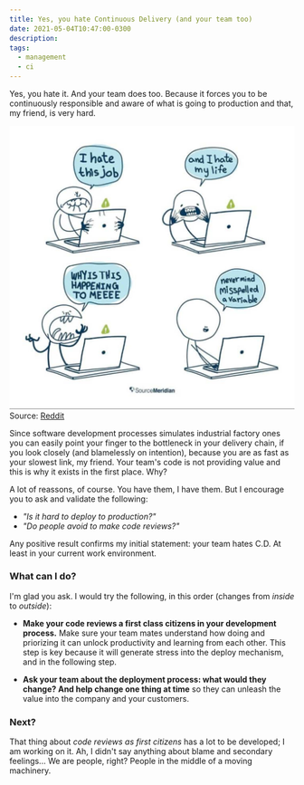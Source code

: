 ```yaml
---
title: Yes, you hate Continuous Delivery (and your team too)
date: 2021-05-04T10:47:00-0300
description:
tags:
  - management
  - ci
---
```



Yes, you hate it. And your team does too. Because it forces you to be
continuously responsible and aware of what is going to production and that, my
friend, is very hard.

![hate](hate.jpeg)
Source: [Reddit](https://www.reddit.com/r/ProgrammerHumor/comments/mh625j/story_of_my_life/)

Since software development processes simulates industrial factory ones you can
easily point your finger to the bottleneck in your delivery chain, if you look
closely (and blamelessly on intention), because you are as fast as your slowest
link, my friend. Your team's code is not providing value and this is why it
exists in the first place. Why?

A lot of reassons, of course. You have them, I have them. But I encourage you to
ask and validate the following:

- _"Is it hard to deploy to production?"_
- _"Do people avoid to make code reviews?"_

Any positive result confirms my initial statement: your team hates C.D. At least
in your current work environment.

### What can I do?

I'm glad you ask. I would try the following, in this order (changes from
_inside_ to _outside_):

- **Make your code reviews a first class citizens in your development process.**
  Make sure your team mates understand how doing and priorizing it can unlock
  productivity and learning from each other. This step is key because it will
  generate stress into the deploy mechanism, and in the following step.

- **Ask your team about the deployment process: what would they change? And help
  change one thing at time** so they can unleash the value into the company and
  your customers.

### Next?

That thing about _code reviews as first citizens_ has a lot to be developed; I
am working on it. Ah, I didn't say anything about blame and secondary
feelings... We are people, right? People in the middle of a moving machinery.
